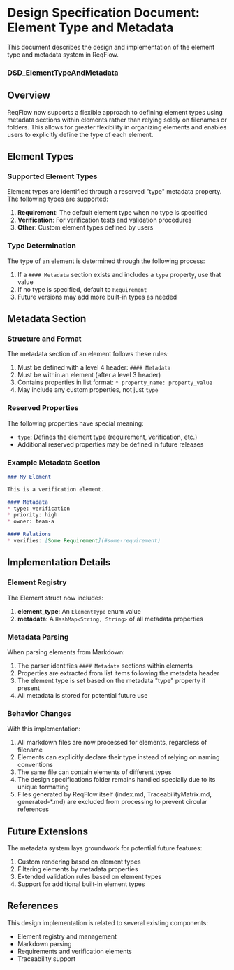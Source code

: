 # Design Specification Document: Element Type and Metadata

This document describes the design and implementation of the element type and metadata system in ReqFlow.

### DSD_ElementTypeAndMetadata

## Overview

ReqFlow now supports a flexible approach to defining element types using metadata sections within elements rather than relying solely on filenames or folders. This allows for greater flexibility in organizing elements and enables users to explicitly define the type of each element.

## Element Types

### Supported Element Types

Element types are identified through a reserved "type" metadata property. The following types are supported:

1. **Requirement**: The default element type when no type is specified
2. **Verification**: For verification tests and validation procedures
3. **Other**: Custom element types defined by users

### Type Determination

The type of an element is determined through the following process:

1. If a `#### Metadata` section exists and includes a `type` property, use that value
2. If no type is specified, default to `Requirement`
3. Future versions may add more built-in types as needed

## Metadata Section

### Structure and Format

The metadata section of an element follows these rules:

1. Must be defined with a level 4 header: `#### Metadata`
2. Must be within an element (after a level 3 header)
3. Contains properties in list format: `* property_name: property_value`
4. May include any custom properties, not just `type`

### Reserved Properties

The following properties have special meaning:

- `type`: Defines the element type (requirement, verification, etc.)
- Additional reserved properties may be defined in future releases

### Example Metadata Section

```markdown
### My Element

This is a verification element.

#### Metadata
* type: verification
* priority: high
* owner: team-a

#### Relations
* verifies: [Some Requirement](#some-requirement)
```

## Implementation Details

### Element Registry

The Element struct now includes:

1. **element_type**: An `ElementType` enum value
2. **metadata**: A `HashMap<String, String>` of all metadata properties

### Metadata Parsing

When parsing elements from Markdown:

1. The parser identifies `#### Metadata` sections within elements
2. Properties are extracted from list items following the metadata header
3. The element type is set based on the metadata "type" property if present
4. All metadata is stored for potential future use

### Behavior Changes

With this implementation:

1. All markdown files are now processed for elements, regardless of filename
2. Elements can explicitly declare their type instead of relying on naming conventions
3. The same file can contain elements of different types
4. The design specifications folder remains handled specially due to its unique formatting
5. Files generated by ReqFlow itself (index.md, TraceabilityMatrix.md, generated-*.md) are excluded from processing to prevent circular references

## Future Extensions

The metadata system lays groundwork for potential future features:

1. Custom rendering based on element types
2. Filtering elements by metadata properties
3. Extended validation rules based on element types
4. Support for additional built-in element types

## References

This design implementation is related to several existing components:

- Element registry and management
- Markdown parsing
- Requirements and verification elements
- Traceability support
